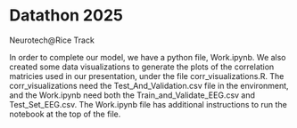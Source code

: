 # Datathon 2025
Neurotech@Rice Track

In order to complete our model, we have a python file, Work.ipynb. We also created some data visualizations to generate the plots of the correlation matricies used in our presentation, under the file corr_visualizations.R. The corr_visualizations need the Test_And_Validation.csv file in the environment, and the Work.ipynb need both the Train_and_Validate_EEG.csv and Test_Set_EEG.csv. The Work.ipynb file has additional instructions to run the notebook at the top of the file. 
